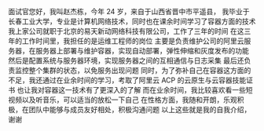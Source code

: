 
面试官您好，我叫赵杰栋，今年 24 岁，来自于山西省晋中市平遥县，
我毕业于长春工业大学，专业是计算机网络技术，同时也在课余时间学习了容器方面的技术
我上家公司就职于北京的易天新动网络科技有限公司，工作了三年的时间
在这三年的工作时间里，我担任的是运维工程师的岗位
主要是负责维护公司的阿里云服务器，在服务器上部署与维护容器，实现自动部署，弹性伸缩和灰度发布的功能
然后是配置系统与服务器环境，实现服务器之间的互相通信与日志采集
最后还负责监控整个集群的状态，以免服务出现问题
同时，为了弥补自己在容器这方面的不足，我还通过在业余时间的学习，考取了阿里云 ACP 的云原生与云容器技能证书
也让我对容器这一技术有了更深入的了解
而在业余时间，我比较喜欢看一些短视频以及听音乐，可以适当的放松一下自己
在性格方面，我随和开朗，乐观积极，在团队中能够与成员友好相处，积极沟通问题
以上这些就是我的自我介绍，谢谢